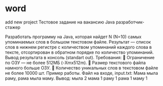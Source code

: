 # word
add new project
Тестовое задание на вакансию Java разработчик-стажер

Разработать программу на Java, которая найдет N (N=10) самых упоминаемых слов в большом текстовом файле. Результат — список слов 
в нижнем регистре с количеством упоминаний каждого слова в тексте, отсортирован в обратном порядке по количество упоминаний. 
Вывод результата в консоль (standart out). 
Требования: 
 Ограничение по ОЗУ — не более 512МБ (-Xmx512m). 
 Размер текстового файла намного больше ОЗУ. 
 Количество уникальных слов в текстовом файле не более 10000 шт. 
Пример работы. 
Файл на входе, input.txt: Мама мыла раму, рама мыла маму. 
Вывод: 
мыла 2 
мама 1 
раму 1 
рама 1 
маму 1
